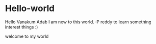 # Hello-world
Hello Vanakum Adab
I am new to this world. :P
reddy to learn something interest things :)

welcome to my world
